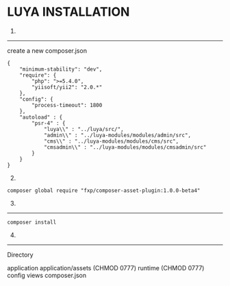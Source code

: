 LUYA INSTALLATION
=================

1.
---
create a new composer.json

```
{
    "minimum-stability": "dev",
    "require": {
        "php": ">=5.4.0",
        "yiisoft/yii2": "2.0.*"
    },
    "config": {
        "process-timeout": 1800
    },
	"autoload" : {
		"psr-4" : {
			"luya\\" : "../luya/src/",
			"admin\\" : "../luya-modules/modules/admin/src",
			"cms\\" : "../luya-modules/modules/cms/src",
			"cmsadmin\\" : "../luya-modules/modules/cmsadmin/src"
		}
	}
}
```

2.

```
composer global require "fxp/composer-asset-plugin:1.0.0-beta4"
```

3.
---

```
composer install
```

4.
---

Directory

application
application/assets (CHMOD 0777)
runtime (CHMOD 0777)
config
views
composer.json